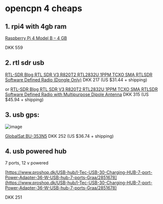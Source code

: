 # opencpn 4 cheaps

## 1. rpi4  with 4gb ram

[Raspberry Pi 4 Model B – 4 GB](https://raspberrypi.dk/produkt/raspberry-pi-4-model-b-4-gb/)

DKK 559

## 2. rtl sdr usb

[RTL-SDR Blog RTL SDR V3 R820T2 RTL2832U 1PPM TCXO SMA RTLSDR Software Defined Radio (Dongle Only)](https://www.aliexpress.com/item/32939551915.html)
DKK 217 (US $31.44 + shipping)

or [RTL-SDR Blog RTL SDR V3 R820T2 RTL2832U 1PPM TCXO SMA RTLSDR Software Defined Radio with Multipurpose Dipole Antenna](https://www.aliexpress.com/item/32936334224.html)
DKK 315 (US $45.94 + shipping)

## 3. usb gps:
![image](https://m.media-amazon.com/images/W/IMAGERENDERING_521856-T1/images/I/61l305pCbgL.jpg)

[GlobalSat BU-353N5](https://www.aliexpress.com/item/1005004769981210.html)
DKK 252 (US $36.74 + shipping)

## 4. usb powered hub

7 ports, 12 v powered

[https://www.proshop.dk/USB-hub/I-Tec-USB-30-Charging-HUB-7-port-Power-Adapter-36-W-USB-hub-7-ports-Graa/2851678](https://www.proshop.dk/USB-hub/I-Tec-USB-30-Charging-HUB-7-port-Power-Adapter-36-W-USB-hub-7-ports-Graa/2851678)

DKK 251